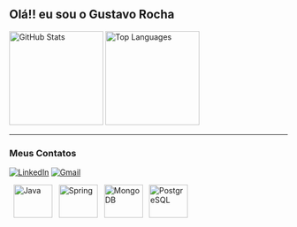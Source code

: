 ## Olá!! eu sou o Gustavo Rocha


<div >
  <img height= "170em" src="https://github-readme-stats.vercel.app/api?username=gxtavorocha&show_icons=true&theme=tokyonight" alt="GitHub Stats">
  <img height= "170em" src="https://github-readme-stats.vercel.app/api/top-langs/?username=gxtavorocha&layout=compact&theme=tokyonight" alt="Top Languages">
</div>

---

### Meus Contatos

[![LinkedIn](https://img.shields.io/badge/LinkedIn-0077B5?style=for-the-badge&logo=linkedin&logoColor=white)](https://www.linkedin.com/in/gxtavorocha/)
[![Gmail](https://img.shields.io/badge/Gmail-D14836?style=for-the-badge&logo=gmail&logoColor=white)](mailto:rocha.gustavo.oliv@gmail.com)


<div>
  <img src="https://cdn.jsdelivr.net/gh/devicons/devicon/icons/java/java-original.svg" alt="Java" width="70" height="60"/>
  <img src="https://cdn.jsdelivr.net/gh/devicons/devicon/icons/spring/spring-original.svg" alt="Spring" width="70" height="60"/>
  <img src="https://cdn.jsdelivr.net/gh/devicons/devicon/icons/mongodb/mongodb-original-wordmark.svg" alt="MongoDB" width="70" height="60"/>
  <img src="https://cdn.jsdelivr.net/gh/devicons/devicon/icons/postgresql/postgresql-plain.svg" alt="PostgreSQL" width="70" height="60"/>
</div>
